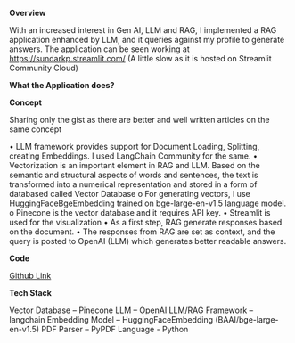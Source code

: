 **Overview**

With an increased interest in Gen AI, LLM and RAG, I implemented a RAG application enhanced by LLM, and it queries against my profile to generate answers. The application can be seen working at https://sundarkp.streamlit.com/ (A little slow as it is hosted on Streamlit Community Cloud)

**What the Application does?**
  

**Concept** 

Sharing only the gist as there are better and well written articles on the same concept

•	LLM framework provides support for Document Loading, Splitting, creating Embeddings. I used LangChain Community for the same. 
•	Vectorization is an important element in RAG and LLM. Based on the semantic and structural aspects of words and sentences, the text is transformed into a numerical representation and stored in a form of databased called Vector Database
o	For generating vectors, I use HuggingFaceBgeEmbedding trained on bge-large-en-v1.5 language model. 
o	Pinecone is the vector database and it requires API key. 
•	Streamlit is used for the visualization
•	As a first step, RAG generate responses based on the document. 
•	The responses from RAG are set as context, and the query is posted to OpenAI (LLM) which generates better readable answers. 

**Code**

[Github Link](https://github.com/clicksuku/SundarkpCode/blob/master/RAG_LLM_Profile%5BPineCone%2C%20OpenAI%2C%20Python/Skp_RAGApp.py)


**Tech Stack**

Vector Database – Pinecone
LLM – OpenAI
LLM/RAG Framework – langchain
Embedding Model – HuggingFaceEmbedding (BAAI/bge-large-en-v1.5)
PDF Parser – PyPDF
Language - Python
